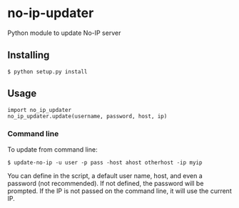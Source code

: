 no-ip-updater
=============

Python module to update No-IP server


Installing
----------

	$ python setup.py install
	

Usage
-----

	import no_ip_updater
	no_ip_updater.update(username, password, host, ip)
	
### Command line ###
To update from command line:

	$ update-no-ip -u user -p pass -host ahost otherhost -ip myip
	
You can define in the script, a default user name, host, and even a password (not recommended).
If not defined, the password will be prompted.
If the IP is not passed on the command line, it will use the current IP.

